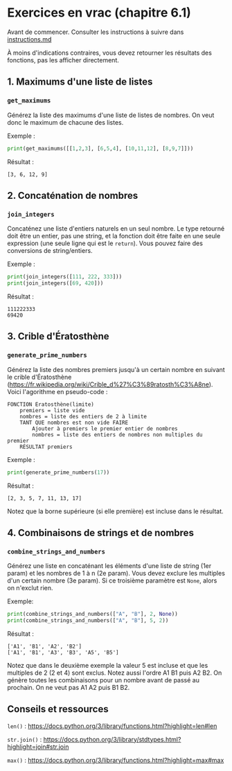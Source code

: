 # Exercices en vrac (chapitre 6.1)

Avant de commencer. Consulter les instructions à suivre dans [instructions.md](instructions.md)

À moins d'indications contraires, vous devez retourner les résultats des fonctions, pas les afficher directement.

## 1. Maximums d'une liste de listes
### `get_maximums`

Générez la liste des maximums d'une liste de listes de nombres. On veut donc le maximum de chacune des listes.

Exemple :
```python
print(get_maximums([[1,2,3], [6,5,4], [10,11,12], [8,9,7]]))
```
Résultat :
```
[3, 6, 12, 9]
```
## 2. Concaténation de nombres
### `join_integers`

Concaténez une liste d'entiers naturels en un seul nombre. Le type retourné doit être un entier, pas une string, et la fonction doit être faite en une seule expression (une seule ligne qui est le `return`). Vous pouvez faire des conversions de string/entiers.

Exemple :
```python
print(join_integers([111, 222, 333]))
print(join_integers([69, 420]))
```
Résultat :
```
111222333
69420
```

## 3. Crible d'Ératosthène
### `generate_prime_numbers`

Générez la liste des nombres premiers jusqu'à un certain nombre en suivant le crible d'Ératosthène (https://fr.wikipedia.org/wiki/Crible_d%27%C3%89ratosth%C3%A8ne). Voici l'agorithme en pseudo-code :
```
FONCTION Eratosthène(limite)
    premiers = liste vide
    nombres = liste des entiers de 2 à limite
    TANT QUE nombres est non vide FAIRE
        Ajouter à premiers le premier entier de nombres
        nombres = liste des entiers de nombres non multiples du premier
    RÉSULTAT premiers
```

Exemple :
```python
print(generate_prime_numbers(17))
```
Résultat :
```
[2, 3, 5, 7, 11, 13, 17]
```

Notez que la borne supérieure (si elle première) est incluse dans le résultat.

## 4. Combinaisons de strings et de nombres
### `combine_strings_and_numbers`

Générez une liste en concaténant les éléments d'une liste de string (1er param) et les nombres de 1 à n (2e param). Vous devez exclure les multiples d'un certain nombre (3e param). Si ce troisième paramètre est `None`, alors on n'exclut rien.

Exemple:
```python
print(combine_strings_and_numbers(["A", "B"], 2, None))
print(combine_strings_and_numbers(["A", "B"], 5, 2))
```
Résultat :
```
['A1', 'B1', 'A2', 'B2']
['A1', 'B1', 'A3', 'B3', 'A5', 'B5']
```

Notez que dans le deuxième exemple la valeur 5 est incluse et que les multiples de 2 (2 et 4) sont exclus. Notez aussi l'ordre A1 B1 puis A2 B2. On génère toutes les combinaisons pour un nombre avant de passé au prochain. On ne veut pas A1 A2 puis B1 B2.

## Conseils et ressources

`len()` : https://docs.python.org/3/library/functions.html?highlight=len#len

`str.join()` : https://docs.python.org/3/library/stdtypes.html?highlight=join#str.join

`max()` : https://docs.python.org/3/library/functions.html?highlight=max#max
